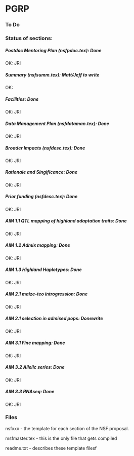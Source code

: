 PGRP
====

### To Do


### Status of sections:

##### Postdoc Mentoring Plan (nsfpdoc.tex): **Done**
OK: JRI

##### Summary (nsfsumm.tex): Matt/Jeff to write
OK:

##### Facilities: **Done**
OK: JRI

##### Data Management Plan (nsfdataman.tex): **Done**
OK: JRI

##### Broader Impacts (nsfdesc.tex): **Done**
OK: JRI

##### Rationale and Singificance: **Done**
OK: JRI

##### Prior funding (nsfdesc.tex): **Done**
OK: JRI

##### AIM 1.1 QTL mapping of highland adaptation traits: **Done**
OK: JRI

##### AIM 1.2 Admix mapping: **Done**
OK: JRI

##### AIM 1.3 Highland Haplotypes: **Done**
OK: JRI

##### AIM 2.1 maize-teo introgression: **Done**
OK: JRI

##### AIM 2.1 selection in admixed pops: **Done**write
OK: JRI

##### AIM 3.1 Fine mapping: **Done**
OK: JRI

##### AIM 3.2 Allelic series: **Done**
OK: JRI

##### AIM 3.3 RNAseq: **Done**
OK: JRI



### Files

nsfxxx - the template for each section of the NSF proposal.

msfmaster.tex - this is the only file that gets compiled

readme.txt - describes these template filesf



